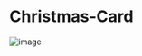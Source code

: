 # Christmas-Card

![image](https://user-images.githubusercontent.com/80094949/136215372-c45f0ed2-f259-4251-acb5-8a94ee3c3300.png)
